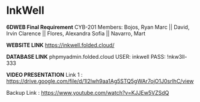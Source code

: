 # InkWell
**6DWEB Final Requirement**
CYB-201
Members:
Bojos, Ryan Marc || 
David, Irvin Clarence ||
Flores, Alexandra Sofia || 
Navarro, Mart


**WEBSITE LINK**
https://inkwell.folded.cloud/

**DATABASE LINK**
phpmyadmin.folded.cloud
USER: inkwell
PASS: !nkw3ll-333

**VIDEO PRESENTATION**
Link 1 : https://drive.google.com/file/d/1l2lwh9aa1Ag5STQ5gWAr7ojO1J0srlhC/view

Backup Link : https://www.youtube.com/watch?v=KJJEw5VZSdQ

